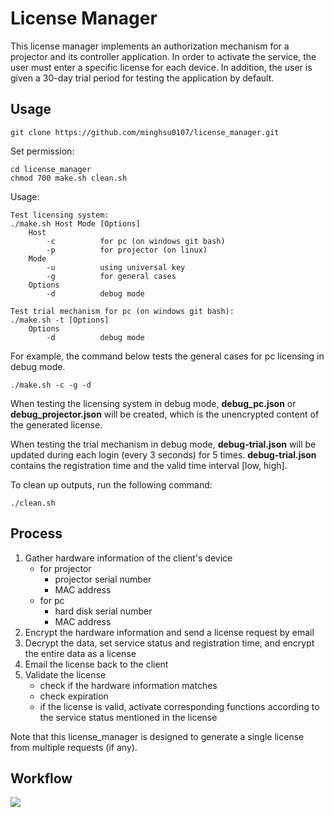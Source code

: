 # License Manager

This license manager implements an authorization mechanism for a projector and its controller application. In order to activate the service, the user must enter a specific license for each device. In addition, the user is given a 30-day trial period for testing the application by default.

## Usage ##

```shell=
git clone https://github.com/minghsu0107/license_manager.git
```

Set permission:

```shell=
cd license_manager
chmod 700 make.sh clean.sh
```

Usage:

```shell=
Test licensing system:
./make.sh Host Mode [Options]
	Host
	    -c          for pc (on windows git bash)
	    -p          for projector (on linux)
	Mode
	    -u          using universal key
	    -g          for general cases
	Options
	    -d          debug mode

Test trial mechanism for pc (on windows git bash):
./make.sh -t [Options]
	Options
	    -d          debug mode
```

For example, the command below tests the general cases for pc licensing in debug mode.

```shell=
./make.sh -c -g -d
```
When testing the licensing system in debug mode, **debug_pc.json** or **debug_projector.json** will be created, which is the unencrypted content of the generated license.

When testing the trial mechanism in debug mode, **debug-trial.json** will be updated during each login (every 3 seconds) for 5 times. **debug-trial.json** contains the registration time and the valid time interval [low, high].

To clean up outputs, run the following command:

```shell=
./clean.sh
```

## Process ##

1. Gather hardware information of the client's device
    - for projector
        - projector serial number
        - MAC address
    - for pc
        - hard disk serial number
        - MAC address
2. Encrypt the hardware information and send a license request by email
3. Decrypt the data, set service status and registration time, and encrypt the entire data as a license
4. Email the license back to the client
5. Validate the license
    - check if the hardware information matches
    - check expiration
    - if the license is valid, activate corresponding functions according to the service status mentioned in the license

Note that this license_manager is designed to generate a single license from multiple requests (if any).

## Workflow ##
![](https://i.imgur.com/bfpbWO2.png)
